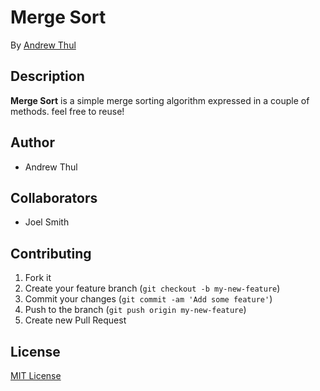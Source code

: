 # Merge Sort

By [Andrew Thul](github.com/adthul)

## Description
**Merge Sort** is a simple merge sorting algorithm expressed in a couple of methods. feel free to reuse!


## Author

* Andrew Thul


## Collaborators

* Joel Smith


## Contributing

1. Fork it
2. Create your feature branch (`git checkout -b my-new-feature`)
3. Commit your changes (`git commit -am 'Add some feature'`)
4. Push to the branch (`git push origin my-new-feature`)
5. Create new Pull Request


## License

[MIT License](http://adthul.mit-license.org)
